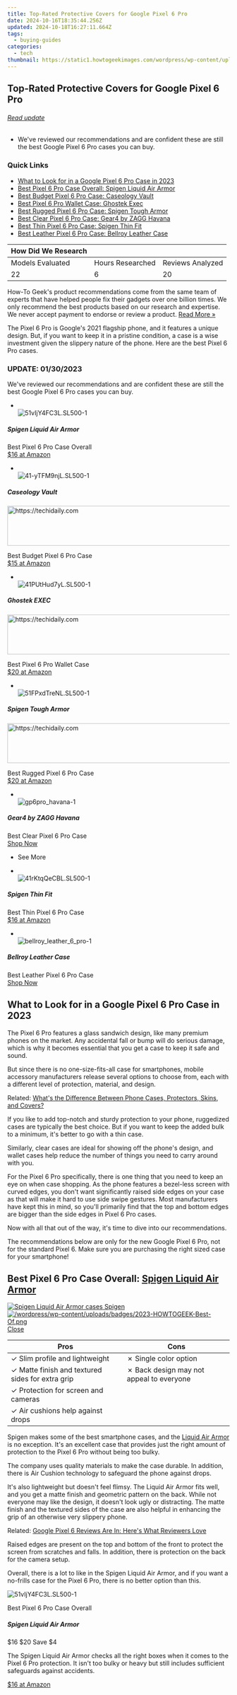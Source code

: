 ```yaml
---
title: Top-Rated Protective Covers for Google Pixel 6 Pro
date: 2024-10-16T18:35:44.256Z
updated: 2024-10-18T16:27:11.664Z
tags:
  - buying-guides
categories:
  - tech
thumbnail: https://static1.howtogeekimages.com/wordpress/wp-content/uploads/2021/11/google-pixel-6-pro-black.jpg
---
```


## Top-Rated Protective Covers for Google Pixel 6 Pro

###### [Read update](https://extra-lessons.techidaily.com/concealed-identities-quick-tips-for-face-obscuration-in-images-for-2024/) 

* We've reviewed our recommendations and are confident these are still the best Google Pixel 6 Pro cases you can buy.

### Quick Links

* [What to Look for in a Google Pixel 6 Pro Case in 2023](https://extra-resources.techidaily.com/2024-approved-how-to-build-your-own-4k-video-editing-pc/)
* [Best Pixel 6 Pro Case Overall: Spigen Liquid Air Armor](https://unlock-android.techidaily.com/how-to-remove-forgotten-pin-of-your-infinix-smart-7-hd-by-drfone-android/)
* [Best Budget Pixel 6 Pro Case: Caseology Vault](https://android-unlock.techidaily.com/top-4-sim-location-trackers-to-easily-find-your-lost-samsung-device-by-drfone-android/)
* [Best Pixel 6 Pro Wallet Case: Ghostek Exec](https://tech-hub.techidaily.com/insightful-guide-to-understanding-hugging-faces-role-in-machine-learning/)
* [Best Rugged Pixel 6 Pro Case: Spigen Tough Armor](https://on-screen-recording.techidaily.com/new-2024-approved-dual-display-dynamics-video-recorder-rankings/)
* [Best Clear Pixel 6 Pro Case: Gear4 by ZAGG Havana](https://youtube-data.techidaily.com/ed-professional-thumbnails-from-your-phone-for-youtube-for-2024/)
* [Best Thin Pixel 6 Pro Case: Spigen Thin Fit](https://data-wizards.techidaily.com/intuitive-data-protection-stellar-updates-recovery-software/)
* [Best Leather Pixel 6 Pro Case: Bellroy Leather Case](https://extra-information.techidaily.com/step-by-step-process-for-clearing-backdrops-using-picsart/)

| **How Did We Research** |                  |                  |
| ----------------------- | ---------------- | ---------------- |
| Models Evaluated        | Hours Researched | Reviews Analyzed |
| 22                      | 6                | 20               |

 How-To Geek's product recommendations come from the same team of experts that have helped people fix their gadgets over one billion times. We only recommend the best products based on our research and expertise. We never accept payment to endorse or review a product. [Read More »](https://win-howtos.techidaily.com/resolving-unresponsive-mousepad-problems-on-windows-systems-windows-7810/) 

  
 The Pixel 6 Pro is Google's 2021 flagship phone, and it features a unique design. But, if you want to keep it in a pristine condition, a case is a wise investment given the slippery nature of the phone. Here are the best Pixel 6 Pro cases.

###  UPDATE: 01/30/2023

 We've reviewed our recommendations and are confident these are still the best Google Pixel 6 Pro cases you can buy.

* [](https://www.amazon.com/Spigen-Liquid-Armor-Designed-Google/dp/B0964H8HVY/)  
![51vIjY4FC3L._SL500_-1](https://static1.howtogeekimages.com/wordpress/wp-content/uploads/2023/07/51vijy4fc3l-_sl500_-1.jpg)  
#####  Spigen Liquid Air Armor  

Best Pixel 6 Pro Case Overall  
[$16 at Amazon](https://www.amazon.com/Spigen-Liquid-Armor-Designed-Google/dp/B0964H8HVY/)
* [](https://www.amazon.com/Caseology-Vault-Protective-Compatible-Google/dp/B096WSKCVG/?th=1%22target%3D%22%5Fblank&tag=hotoge-20&ascsubtag=UUhtgUeUpU207962&asc%5Frefurl=https%3A%2F%2Fwww.howtogeek.com%2F767752%2Fbest-google-pixel-6-pro-case%2F&asc%5Fcampaign=Short-Term)  
![41-yTFM9njL._SL500_-1](https://static1.howtogeekimages.com/wordpress/wp-content/uploads/2023/07/41-ytfm9njl-_sl500_-1.jpg)  
#####  Caseology Vault  

<!-- affiliate ads begin -->
<a href="https://appsumo.8odi.net/c/5597632/2082533/7443" target="_top" id="2082533">
  <img src="//a.impactradius-go.com/display-ad/7443-2082533" border="0" alt="https://techidaily.com" width="728" height="90"/>
</a>
<img height="0" width="0" src="https://appsumo.8odi.net/i/5597632/2082533/7443" style="position:absolute;visibility:hidden;" border="0" />
<!-- affiliate ads end -->

Best Budget Pixel 6 Pro Case  
[$15 at Amazon](https://www.amazon.com/Caseology-Vault-Protective-Compatible-Google/dp/B096WSKCVG/?th=1%22target%3D%22%5Fblank&tag=hotoge-20&ascsubtag=UUhtgUeUpU207962&asc%5Frefurl=https%3A%2F%2Fwww.howtogeek.com%2F767752%2Fbest-google-pixel-6-pro-case%2F&asc%5Fcampaign=Short-Term)
* [](https://www.amazon.com/dp/B09K73PSSY/)  
![41PUtHud7yL._SL500_-1](https://static1.howtogeekimages.com/wordpress/wp-content/uploads/2023/07/41puthud7yl-_sl500_-1.jpg)  
#####  Ghostek EXEC  

<!-- affiliate ads begin -->
<a href="https://appsumo.8odi.net/c/5597632/2075471/7443" target="_top" id="2075471">
  <img src="//a.impactradius-go.com/display-ad/7443-2075471" border="0" alt="https://techidaily.com" width="728" height="90"/>
</a>
<img height="0" width="0" src="https://appsumo.8odi.net/i/5597632/2075471/7443" style="position:absolute;visibility:hidden;" border="0" />
<!-- affiliate ads end -->

Best Pixel 6 Pro Wallet Case  
[$20 at Amazon](https://www.amazon.com/dp/B09K73PSSY/)
* [](https://www.amazon.com/Spigen-Tough-Armor-Designed-Google/dp/B0964K3MC7/)  
![51FPxdTreNL._SL500_-1](https://static1.howtogeekimages.com/wordpress/wp-content/uploads/2023/07/51fpxdtrenl-_sl500_-1.jpg)  
#####  Spigen Tough Armor  

<!-- affiliate ads begin -->
<a href="https://aligracehair.sjv.io/c/5597632/1925549/19272" target="_top" id="1925549">
  <img src="//a.impactradius-go.com/display-ad/19272-1925549" border="0" alt="https://techidaily.com" width="728" height="90"/>
</a>
<img height="0" width="0" src="https://aligracehair.sjv.io/i/5597632/1925549/19272" style="position:absolute;visibility:hidden;" border="0" />
<!-- affiliate ads end -->

Best Rugged Pixel 6 Pro Case  
[$20 at Amazon](https://www.amazon.com/Spigen-Tough-Armor-Designed-Google/dp/B0964K3MC7/)
* [](https://www.anrdoezrs.net/links/3607085/type/dlg/sid/UUhtgUeUpU207962/https://www.zagg.com/en%5Fus/havana-pixel-6-pro)  
![gp6pro_havana-1](https://static1.howtogeekimages.com/wordpress/wp-content/uploads/2023/07/gp6pro_havana-1.jpeg)  
#####  Gear4 by ZAGG Havana  
Best Clear Pixel 6 Pro Case  
[Shop Now](https://www.anrdoezrs.net/links/3607085/type/dlg/sid/UUhtgUeUpU207962/https://www.zagg.com/en%5Fus/havana-pixel-6-pro)
* See More

* [](https://www.amazon.com/Spigen-Thin-Designed-Google-Pixel/dp/B0964JYHGB/)  
![41rKtqQeCBL._SL500_-1](https://static1.howtogeekimages.com/wordpress/wp-content/uploads/2023/07/41rktqqecbl-_sl500_-1.jpg)  
#####  Spigen Thin Fit  

Best Thin Pixel 6 Pro Case  
[$16 at Amazon](https://www.amazon.com/Spigen-Thin-Designed-Google-Pixel/dp/B0964JYHGB/)
* [](https://click.linksynergy.com/deeplink?id=2QzUaswX1as&mid=43345&u1=UUhtgUeUpU207962&murl=https%3A%2F%2Fbellroy.com%2Fproducts%2Fleather-case-for-pixel-6%3Fmaterial%3Dleather%26size%3Dpixel6%26color%3Dbasalt&ourl=https%3A%2F%2Fbellroy.com%2Fproducts%2Fleather-case-for-pixel-6%2Fleather%5Fpixel6%2Fbasalt)  
![bellroy_leather_6_pro-1](https://static1.howtogeekimages.com/wordpress/wp-content/uploads/2023/07/bellroy_leather_6_pro-1.jpg)  
#####  Bellroy Leather Case  
Best Leather Pixel 6 Pro Case  
[Shop Now](https://click.linksynergy.com/deeplink?id=2QzUaswX1as&mid=43345&u1=UUhtgUeUpU207962&murl=https%3A%2F%2Fbellroy.com%2Fproducts%2Fleather-case-for-pixel-6%3Fmaterial%3Dleather%26size%3Dpixel6%26color%3Dbasalt&ourl=https%3A%2F%2Fbellroy.com%2Fproducts%2Fleather-case-for-pixel-6%2Fleather%5Fpixel6%2Fbasalt)

##  What to Look for in a Google Pixel 6 Pro Case in 2023

 The Pixel 6 Pro features a glass sandwich design, like many premium phones on the market. Any accidental fall or bump will do serious damage, which is why it becomes essential that you get a case to keep it safe and sound.

 But since there is no one-size-fits-all case for smartphones, mobile accessory manufacturers release several options to choose from, each with a different level of protection, material, and design.

Related: [What's the Difference Between Phone Cases, Protectors, Skins, and Covers?](https://instagram-clips.techidaily.com/updated-ending-your-insta-saga-a-comprehensive-guide-to-deactivation/) 

 If you like to add top-notch and sturdy protection to your phone, ruggedized cases are typically the best choice. But if you want to keep the added bulk to a minimum, it's better to go with a thin case.

 Similarly, clear cases are ideal for showing off the phone's design, and wallet cases help reduce the number of things you need to carry around with you.

 For the Pixel 6 Pro specifically, there is one thing that you need to keep an eye on when case shopping. As the phone features a bezel-less screen with curved edges, you don't want significantly raised side edges on your case as that will make it hard to use side swipe gestures. Most manufacturers have kept this in mind, so you'll primarily find that the top and bottom edges are bigger than the side edges in Pixel 6 Pro cases.

 Now with all that out of the way, it's time to dive into our recommendations.

 The recommendations below are only for the new Google Pixel 6 Pro, not for the standard Pixel 6\. Make sure you are purchasing the right sized case for your smartphone!

## Best Pixel 6 Pro Case Overall: [Spigen Liquid Air Armor](https://www.amazon.com/Spigen-Liquid-Armor-Designed-Google/dp/B0964H8HVY/?tag=hotoge-20&ascsubtag=UUhtgUeUpU207962&asc%5Frefurl=https%3A%2F%2Fwww.howtogeek.com%2F767752%2Fbest-google-pixel-6-pro-case%2F&asc%5Fcampaign=Short-Term) 

[](https://www.amazon.com/Spigen-Liquid-Armor-Designed-Google/dp/B0964H8HVY/?tag=hotoge-20&ascsubtag=UUhtgUeUpU207962&asc%5Frefurl=https%3A%2F%2Fwww.howtogeek.com%2F767752%2Fbest-google-pixel-6-pro-case%2F&asc%5Fcampaign=Short-Term)

[![Spigen Liquid Air Armor cases](https://static1.howtogeekimages.com/wordpress/wp-content/uploads/2021/11/spigen-liquid-armor-pixel-6-pro.jpg) Spigen ![/wordpress/wp-content/uploads/badges/2023-HOWTOGEEK-Best-Of.png](https://static1.howtogeekimages.com/wordpress/wp-content/uploads/badges/2023-HOWTOGEEK-Best-Of.png) Close](https://www.amazon.com/Spigen-Liquid-Armor-Designed-Google/dp/B0964H8HVY/?tag=hotoge-20&ascsubtag=UUhtgUeUpU207962&asc%5Frefurl=https%3A%2F%2Fwww.howtogeek.com%2F767752%2Fbest-google-pixel-6-pro-case%2F&asc%5Fcampaign=Short-Term)

[](https://www.amazon.com/Spigen-Liquid-Armor-Designed-Google/dp/B0964H8HVY/?tag=hotoge-20&ascsubtag=UUhtgUeUpU207962&asc%5Frefurl=https%3A%2F%2Fwww.howtogeek.com%2F767752%2Fbest-google-pixel-6-pro-case%2F&asc%5Fcampaign=Short-Term) 

| Pros                                             | Cons                                     |
| ------------------------------------------------ | ---------------------------------------- |
| ✓ Slim profile and lightweight                   | ✗ Single color option                    |
| ✓ Matte finish and textured sides for extra grip | ✗ Back design may not appeal to everyone |
| ✓ Protection for screen and cameras              |                                          |
| ✓ Air cushions help against drops                |                                          |

 Spigen makes some of the best smartphone cases, and the [Liquid Air Armor](https://www.amazon.com/Spigen-Liquid-Armor-Designed-Google/dp/B0964H8HVY/?tag=hotoge-20&ascsubtag=UUhtgUeUpU207962&asc%5Frefurl=https%3A%2F%2Fwww.howtogeek.com%2F767752%2Fbest-google-pixel-6-pro-case%2F&asc%5Fcampaign=Short-Term) is no exception. It's an excellent case that provides just the right amount of protection to the Pixel 6 Pro without being too bulky.

 The company uses quality materials to make the case durable. In addition, there is Air Cushion technology to safeguard the phone against drops.

 It's also lightweight but doesn't feel flimsy. The Liquid Air Armor fits well, and you get a matte finish and geometric pattern on the back. While not everyone may like the design, it doesn't look ugly or distracting. The matte finish and the textured sides of the case are also helpful in enhancing the grip of an otherwise very slippery phone.

Related: [Google Pixel 6 Reviews Are In: Here's What Reviewers Love](https://unlock-android.techidaily.com/top-apps-and-online-tools-to-track-itel-p55t-phone-withwithout-imei-number-by-drfone-android/) 

 Raised edges are present on the top and bottom of the front to protect the screen from scratches and falls. In addition, there is protection on the back for the camera setup.

 Overall, there is a lot to like in the Spigen Liquid Air Armor, and if you want a no-frills case for the Pixel 6 Pro, there is no better option than this.

![51vIjY4FC3L._SL500_-1](https://static1.howtogeekimages.com/wordpress/wp-content/uploads/2023/07/51vijy4fc3l-_sl500_-1.jpg) 

Best Pixel 6 Pro Case Overall

#####  Spigen Liquid Air Armor

$16 $20 Save $4 

The Spigen Liquid Air Armor checks all the right boxes when it comes to the Pixel 6 Pro protection. It isn't too bulky or heavy but still includes sufficient safeguards against accidents.

[$16 at Amazon](https://www.amazon.com/Spigen-Liquid-Armor-Designed-Google/dp/B0964H8HVY/) 

<!-- affiliate ads begin -->
<span id="1495277">
					<video width="1536" height="864" style="cursor:pointer"
           poster="//a.impactradius-go.com/display-clicktoplayimage/1495277.png"
           onclick="if(!this.playClicked){this.play();this.setAttribute('controls',true);this.playClicked=true;}">
	   <source src="//a.impactradius-go.com/display-ad/17189-1495277">
	   <img src="//a.impactradius-go.com/display-clicktoplayimage/1495277.png" style="border: none; height: 100%; width: 100%; object-fit: contain">
	</video>
	<div style="width:960px;text-align:center"><a href="javascript:window.open(decodeURIComponent('https%3A%2F%2Ffunwhole.sjv.io%2Fc%2F5597632%2F1495277%2F17189'), '_blank');void(0);">Click here</a></div>
</span>
<img height="0" width="0" src="https://imp.pxf.io/i/5597632/1495277/17189" style="position:absolute;visibility:hidden;" border="0" />
<!-- affiliate ads end -->

##  Best Budget Pixel 6 Pro Case: [Caseology Vault](https://www.amazon.com/Caseology-Vault-Protective-Compatible-Google/dp/B096WSKCVG/?th=1&tag=hotoge-20&ascsubtag=UUhtgUeUpU207962&asc%5Frefurl=https%3A%2F%2Fwww.howtogeek.com%2F767752%2Fbest-google-pixel-6-pro-case%2F&asc%5Fcampaign=Short-Term) 

[](https://www.amazon.com/Caseology-Vault-Protective-Compatible-Google/dp/B096WSKCVG/?th=1&tag=hotoge-20&ascsubtag=UUhtgUeUpU207962&asc%5Frefurl=https%3A%2F%2Fwww.howtogeek.com%2F767752%2Fbest-google-pixel-6-pro-case%2F&asc%5Fcampaign=Short-Term)

[![Caseology Vault held by hand](https://static1.howtogeekimages.com/wordpress/wp-content/uploads/2021/11/caseology-vault-pixel-6-pro.jpg) Caseology ![/wordpress/wp-content/uploads/badges/2023-HOWTOGEEK-Best-Of.png](https://static1.howtogeekimages.com/wordpress/wp-content/uploads/badges/2023-HOWTOGEEK-Best-Of.png) Close](https://www.amazon.com/Caseology-Vault-Protective-Compatible-Google/dp/B096WSKCVG/?th=1&tag=hotoge-20&ascsubtag=UUhtgUeUpU207962&asc%5Frefurl=https%3A%2F%2Fwww.howtogeek.com%2F767752%2Fbest-google-pixel-6-pro-case%2F&asc%5Fcampaign=Short-Term)

[](https://www.amazon.com/Caseology-Vault-Protective-Compatible-Google/dp/B096WSKCVG/?th=1&tag=hotoge-20&ascsubtag=UUhtgUeUpU207962&asc%5Frefurl=https%3A%2F%2Fwww.howtogeek.com%2F767752%2Fbest-google-pixel-6-pro-case%2F&asc%5Fcampaign=Short-Term) 

| Pros                                             | Cons                                               |
| ------------------------------------------------ | -------------------------------------------------- |
| ✓ Decent protection at an affordable price       | ✗ No textured material on the sides for extra grip |
| ✓ Slim design and military-grade drop protection |                                                    |
| ✓ Three color options                            |                                                    |

 If you don't want to spend a lot of a case but need a decent level of protection, the [Caseology Vault](https://www.amazon.com/Caseology-Vault-Protective-Compatible-Google/dp/B096WSKCVG/?th=1&tag=hotoge-20&ascsubtag=UUhtgUeUpU207962&asc%5Frefurl=https%3A%2F%2Fwww.howtogeek.com%2F767752%2Fbest-google-pixel-6-pro-case%2F&asc%5Fcampaign=Short-Term) can help. It's an affordable case that comes from a popular brand and will keep your Pixel 6 Pro in good condition.

 This case is made with TPU material and includes sandstone texture on the back for an enhanced grip. Unfortunately, there is no textured material on the sides, so you have to be careful while holding it.

 The Caseology Vault has also been drop-tested to military-grade standards and comes with raised edges to keep the screen and the rear cameras safe. Even with all of these safeguards, the case isn't very bulky and carries a slim form factor, which is great.

Related: [The Best Android Phones of 2023](https://twitter-videos.techidaily.com/hot-takes-highlight-twitters-trending-topics-for-2024/) 

 In addition, you get three color options---Matte Black, Sage Green, and Urban Gray---so you don't have to settle for a plain black case.

 If you are willing to spend a couple more dollars, Ghostek also offers an excellent affordable case for the Pixel 6 Pro. The [Ghostek Covert](https://www.amazon.com/Ghostek-Non-Slip-Supports-Wireless-Protective/dp/B095XHTBXV/?tag=hotoge-20&ascsubtag=UUhtgUeUpU207962&asc%5Frefurl=https%3A%2F%2Fwww.howtogeek.com%2F767752%2Fbest-google-pixel-6-pro-case%2F&asc%5Fcampaign=Short-Term) is a translucent case that offers enhanced drop protection and has textured sides for a better grip.

![41-yTFM9njL._SL500_-1](https://static1.howtogeekimages.com/wordpress/wp-content/uploads/2023/07/41-ytfm9njl-_sl500_-1.jpg) 

<!-- affiliate ads begin -->
<a href="https://aligracehair.sjv.io/c/5597632/2135371/19272" target="_top" id="2135371">
  <img src="//a.impactradius-go.com/display-ad/19272-2135371" border="0" alt="https://techidaily.com" width="320" height="90"/>
</a>
<img height="0" width="0" src="https://aligracehair.sjv.io/i/5597632/2135371/19272" style="position:absolute;visibility:hidden;" border="0" />
<!-- affiliate ads end -->

Best Budget Pixel 6 Pro Case

#####  Caseology Vault

$15 $20 Save $5 

The Caseology Vault provides military-grade fall protection in a slim package. The case also features sandstone texture on the back, which aids in gripping.

[$15 at Amazon](https://www.amazon.com/Caseology-Vault-Protective-Compatible-Google/dp/B096WSKCVG/?th=1%22target%3D%22%5Fblank&tag=hotoge-20&ascsubtag=UUhtgUeUpU207962&asc%5Frefurl=https%3A%2F%2Fwww.howtogeek.com%2F767752%2Fbest-google-pixel-6-pro-case%2F&asc%5Fcampaign=Short-Term) 

<!-- affiliate ads begin -->
<a href="https://aligracehair.sjv.io/c/5597632/2016143/19272" target="_top" id="2016143">
  <img src="//a.impactradius-go.com/display-ad/19272-2016143" border="0" alt="https://techidaily.com" width="300" height="90"/>
</a>
<img height="0" width="0" src="https://aligracehair.sjv.io/i/5597632/2016143/19272" style="position:absolute;visibility:hidden;" border="0" />
<!-- affiliate ads end -->

##  Best Pixel 6 Pro Wallet Case: [Ghostek Exec](https://www.amazon.com/dp/B09K73PSSY/?tag=hotoge-20&ascsubtag=UUhtgUeUpU207962&asc%5Frefurl=https%3A%2F%2Fwww.howtogeek.com%2F767752%2Fbest-google-pixel-6-pro-case%2F&asc%5Fcampaign=Short-Term) 

[](https://www.amazon.com/dp/B09K73PSSY/?tag=hotoge-20&ascsubtag=UUhtgUeUpU207962&asc%5Frefurl=https%3A%2F%2Fwww.howtogeek.com%2F767752%2Fbest-google-pixel-6-pro-case%2F&asc%5Fcampaign=Short-Term)

[![Ghostek Exec on yellow background](https://static1.howtogeekimages.com/wordpress/wp-content/uploads/2021/11/ghostek-google-pixel-6-pro-case.jpg) Ghostek ![/wordpress/wp-content/uploads/badges/2023-HOWTOGEEK-Best-Of.png](https://static1.howtogeekimages.com/wordpress/wp-content/uploads/badges/2023-HOWTOGEEK-Best-Of.png) Close](https://www.amazon.com/dp/B09K73PSSY/?tag=hotoge-20&ascsubtag=UUhtgUeUpU207962&asc%5Frefurl=https%3A%2F%2Fwww.howtogeek.com%2F767752%2Fbest-google-pixel-6-pro-case%2F&asc%5Fcampaign=Short-Term)

[](https://www.amazon.com/dp/B09K73PSSY/?tag=hotoge-20&ascsubtag=UUhtgUeUpU207962&asc%5Frefurl=https%3A%2F%2Fwww.howtogeek.com%2F767752%2Fbest-google-pixel-6-pro-case%2F&asc%5Fcampaign=Short-Term) 

| Pros                                                    | Cons                         |
| ------------------------------------------------------- | ---------------------------- |
| ✓ Wallet compartment is detachable                      | ✗ Bulkier than regular cases |
| ✓ Supports wireless charging once the wallet is removed |                              |
| ✓ Top-notch protection with shock-absorbing bumpers     |                              |

 It's not too much to ask that your phone case also store a few credit cards or bills, which is why there are wallet cases on the market. And for the best Pixel 6 Pro wallet case, we are recommending the [Ghostek Exec](https://www.amazon.com/dp/B09K73PSSY/?tag=hotoge-20&ascsubtag=UUhtgUeUpU207962&asc%5Frefurl=https%3A%2F%2Fwww.howtogeek.com%2F767752%2Fbest-google-pixel-6-pro-case%2F&asc%5Fcampaign=Short-Term).

 This is a great case that not only offers top-notch protection to the Pixel 6 Pro but also doubles as your wallet. The leather wallet compartment can store up to four cards or bills and is detachable. Basically, you can attach the wallet part when needed and ditch it when you don't.

Related: [kingdomrush08.jpg](https://www.reviewgeek.com/102381/5-cool-things-you-can-do-with-the-pixel-6/) 

 And once the wallet compartment is removed, the case is fully compatible with wireless chargers, solving one of the big problems with wallet cases. The wallet can also be swapped with Ghostek's [belt clip](https://www.amazon.com/dp/B088C3S4XW/?tag=hotoge-20&ascsubtag=UUhtgUeUpU207962&asc%5Frefurl=https%3A%2F%2Fwww.howtogeek.com%2F767752%2Fbest-google-pixel-6-pro-case%2F&asc%5Fcampaign=Short-Term), [bike mount](https://www.amazon.com/dp/B08CZ18KW1/?tag=hotoge-20&ascsubtag=UUhtgUeUpU207962&asc%5Frefurl=https%3A%2F%2Fwww.howtogeek.com%2F767752%2Fbest-google-pixel-6-pro-case%2F&asc%5Fcampaign=Short-Term), and [Armband accessories](https://www.amazon.com/dp/B08CZN2XKX/?tag=hotoge-20&ascsubtag=UUhtgUeUpU207962&asc%5Frefurl=https%3A%2F%2Fwww.howtogeek.com%2F767752%2Fbest-google-pixel-6-pro-case%2F&asc%5Fcampaign=Short-Term), making this case extremely versatile.

 The Ghostek case has shock-absorbing bumpers and can withstand drops from up to eight feet in terms of protection. It also comes with raised edges and textured sides for extra grip.

 All in all, the Ghostek Exec is a versatile case that looks great, and you can buy it in three neat colorways to boot.

![41PUtHud7yL._SL500_-1](https://static1.howtogeekimages.com/wordpress/wp-content/uploads/2023/07/41puthud7yl-_sl500_-1.jpg) 

Best Pixel 6 Pro Wallet Case

#####  Ghostek EXEC

The Ghostek Exec features a detachable leather wallet compartment that can store up to four cards. It's also very sturdy and supports a bunch of add-on accessories.

[$20 at Amazon](https://www.amazon.com/dp/B09K73PSSY/) 

##  Best Rugged Pixel 6 Pro Case: [Spigen Tough Armor](https://www.amazon.com/Spigen-Tough-Armor-Designed-Google/dp/B0964K3MC7/?tag=hotoge-20&ascsubtag=UUhtgUeUpU207962&asc%5Frefurl=https%3A%2F%2Fwww.howtogeek.com%2F767752%2Fbest-google-pixel-6-pro-case%2F&asc%5Fcampaign=Short-Term) 

[](https://www.amazon.com/Spigen-Tough-Armor-Designed-Google/dp/B0964K3MC7/?tag=hotoge-20&ascsubtag=UUhtgUeUpU207962&asc%5Frefurl=https%3A%2F%2Fwww.howtogeek.com%2F767752%2Fbest-google-pixel-6-pro-case%2F&asc%5Fcampaign=Short-Term)

[![Spigen Tough Armor on grey background](https://static1.howtogeekimages.com/wordpress/wp-content/uploads/2021/11/spigen-tough-armor-pixel-6-pro.jpg) Spigen ![/wordpress/wp-content/uploads/badges/2023-HOWTOGEEK-Best-Of.png](https://static1.howtogeekimages.com/wordpress/wp-content/uploads/badges/2023-HOWTOGEEK-Best-Of.png) Close](https://www.amazon.com/Spigen-Tough-Armor-Designed-Google/dp/B0964K3MC7/?tag=hotoge-20&ascsubtag=UUhtgUeUpU207962&asc%5Frefurl=https%3A%2F%2Fwww.howtogeek.com%2F767752%2Fbest-google-pixel-6-pro-case%2F&asc%5Fcampaign=Short-Term)

[](https://www.amazon.com/Spigen-Tough-Armor-Designed-Google/dp/B0964K3MC7/?tag=hotoge-20&ascsubtag=UUhtgUeUpU207962&asc%5Frefurl=https%3A%2F%2Fwww.howtogeek.com%2F767752%2Fbest-google-pixel-6-pro-case%2F&asc%5Fcampaign=Short-Term) 

| Pros                                        | Cons                   |
| ------------------------------------------- | ---------------------- |
| ✓ Dual-layer design for enhanced protection | ✗ Boring, plain design |
| ✓ Supports wireless charging                |                        |
| ✓ Includes a kickstand                      |                        |

 The Google Pixel 6 Pro is a large and slippery phone. Moreover, it costs $899, so it's no surprise that you want the best protection for the phone. The [Spigen Tough Armor](https://www.amazon.com/Spigen-Tough-Armor-Designed-Google/dp/B0964K3MC7/?tag=hotoge-20&ascsubtag=UUhtgUeUpU207962&asc%5Frefurl=https%3A%2F%2Fwww.howtogeek.com%2F767752%2Fbest-google-pixel-6-pro-case%2F&asc%5Fcampaign=Short-Term) can get you just that. It's the toughest case in the company portfolio and an overall excellent case to keep the Pixel 6 Pro looking like new.

 The Spigen Tough Armor features a dual-layer design---a flexible TPU inner layer to absorb the shock and a hard polycarbonate layer to withstand impact and scratches. You also get foam on the inside of the case for some added protection.

Related: [How to Charge Your Android Phone as Fast as Possible](https://phone-solutions.techidaily.com/in-2024-will-the-ipogo-get-you-banned-and-how-to-solve-it-on-xiaomi-redmi-note-12-pro-5g-drfone-by-drfone-virtual-android/) 

 Other highlights of the case include Air Cushion technology to safeguard the phone's corners in case of a fall, raised edges to protect the screen and the camera bump, and a kickstand for hands-free viewing.

 All of this comes in a relatively slim package. Of course, it isn't as thin as some of our [other recommendations](https://techidaily.com/how-to-upgrade-apple-iphone-6-plus-without-losing-any-data-drfone-by-drfone-ios-system-repair-ios-system-repair/), but it isn't bulky as other rugged cases on the market either.

 If money is no bar and you aren't worried about the bulk, [Otterbox's Defender Series Pro](https://www.anrdoezrs.net/links/3607085/type/dlg/sid/UUhtgUeUpU207962/https://www.otterbox.com/en-us/protective-pixel-6-pro-defender-case-black/77-84068.html) case is another great option. The case will efficiently protect the phone from everyday mishaps and comes with port covers to stop any dirt, dust, or lint from getting in.

![51FPxdTreNL._SL500_-1](https://static1.howtogeekimages.com/wordpress/wp-content/uploads/2023/07/51fpxdtrenl-_sl500_-1.jpg) 

Best Rugged Pixel 6 Pro Case

#####  Spigen Tough Armor

$20 $30 Save $10 

The Spigen Tough Armor case gives you complete peace of mind by offering top-notch protection. In addition, it has a dual-layer design for added durability, and you also get a built-in kickstand.

[$20 at Amazon](https://www.amazon.com/Spigen-Tough-Armor-Designed-Google/dp/B0964K3MC7/) 

<!-- affiliate ads begin -->
<a href="https://appsumo.8odi.net/c/5597632/2130870/7443" target="_top" id="2130870">
  <img src="//a.impactradius-go.com/display-ad/7443-2130870" border="0" alt="https://techidaily.com" width="728" height="90"/>
</a>
<img height="0" width="0" src="https://appsumo.8odi.net/i/5597632/2130870/7443" style="position:absolute;visibility:hidden;" border="0" />
<!-- affiliate ads end -->

##  Best Clear Pixel 6 Pro Case: [Gear4 by ZAGG Havana](https://www.anrdoezrs.net/links/3607085/type/dlg/sid/UUhtgUeUpU207962/https://www.zagg.com/en%5Fus/havana-pixel-6-pro) 

[](https://www.anrdoezrs.net/links/3607085/type/dlg/sid/UUhtgUeUpU207962/https://www.zagg.com/en%5Fus/havana-pixel-6-pro)

[![Person using Pixel 6 Pro with Gear4 case](https://static1.howtogeekimages.com/wordpress/wp-content/uploads/2021/11/gear4-havana.jpg) ZAGG ![/wordpress/wp-content/uploads/badges/2023-HOWTOGEEK-Best-Of.png](https://static1.howtogeekimages.com/wordpress/wp-content/uploads/badges/2023-HOWTOGEEK-Best-Of.png) Close](https://www.anrdoezrs.net/links/3607085/type/dlg/sid/UUhtgUeUpU207962/https://www.zagg.com/en%5Fus/havana-pixel-6-pro)

[](https://www.anrdoezrs.net/links/3607085/type/dlg/sid/UUhtgUeUpU207962/https://www.zagg.com/en%5Fus/havana-pixel-6-pro) 

| Pros                                                       | Cons                               |
| ---------------------------------------------------------- | ---------------------------------- |
| ✓ Up to 10 feet drop protection                            | ✗ Expensive than other clear cases |
| ✓ Reinforced corners, top, and bottom for added protection |                                    |
| ✓ Textured back and sides for extra grip                   |                                    |

 It almost seems a shame to cover the nice-looking Pixel 6 Pro in a case, but it's hard to avoid one when your phone is a glass sandwich. So the clear cases offer a nice compromise by showing off the design and color of the phone while protecting it. And for the Pixel 6 Pro, we suggest going for the [Gear4 Havana](https://www.anrdoezrs.net/links/3607085/type/dlg/sid/UUhtgUeUpU207962/https://www.zagg.com/en%5Fus/havana-pixel-6-pro) case.

 From the house of ZAGG, the Gear4 Havana has a lot going for it. The case uses material from D3O, a brand known for making impact-resistant ingredients for use in sports equipment, military protection products, and more.

 The company has used this material to reinforce the case's corners, top, and bottom to enhance protection. As a result, the case has a slim profile but can still withstand drops from up to 10 feet.

 Another highlight of the ZAGG case is its anti-microbial treatment that ensures that your case doesn't develop odor-causing bacteria. Additionally, a textured design on the back and sides of the case helps with the grip and provides an interesting design element to an otherwise clear case.

 Unfortunately, the Havana case is slightly more expensive than clear cases from brands like Spigen. So if you are looking for something cheaper, [Spigen's Ultra Hybrid](https://www.amazon.com/Spigen-Hybrid-Anti-Yellowing-Technology-Designed/dp/B0964GCFRY/?tag=hotoge-20&ascsubtag=UUhtgUeUpU207962&asc%5Frefurl=https%3A%2F%2Fwww.howtogeek.com%2F767752%2Fbest-google-pixel-6-pro-case%2F&asc%5Fcampaign=Short-Term) is also a good option. It costs almost half of the Havana case but still provides a decent level of protection while highlighting the design of the Pixel 6 Pro.

![gp6pro_havana-1](https://static1.howtogeekimages.com/wordpress/wp-content/uploads/2023/07/gp6pro_havana-1.jpeg) 

Best Clear Pixel 6 Pro Case

#####  Gear4 by ZAGG Havana

The Gear4 Havana case can both keep your Pixel 6 Pro safe and help you show off the phone's unique design. It also comes with a slim profile and anti-microbial treatment.

[Shop Now](https://www.anrdoezrs.net/links/3607085/type/dlg/sid/UUhtgUeUpU207962/https://www.zagg.com/en%5Fus/havana-pixel-6-pro) 

## Best Thin Pixel 6 Pro Case: [Spigen Thin Fit](https://www.amazon.com/Spigen-Thin-Designed-Google-Pixel/dp/B0964JYHGB/?tag=hotoge-20&ascsubtag=UUhtgUeUpU207962&asc%5Frefurl=https%3A%2F%2Fwww.howtogeek.com%2F767752%2Fbest-google-pixel-6-pro-case%2F&asc%5Fcampaign=Short-Term) 

[](https://www.amazon.com/Spigen-Thin-Designed-Google-Pixel/dp/B0964JYHGB/?tag=hotoge-20&ascsubtag=UUhtgUeUpU207962&asc%5Frefurl=https%3A%2F%2Fwww.howtogeek.com%2F767752%2Fbest-google-pixel-6-pro-case%2F&asc%5Fcampaign=Short-Term)

[![Family using Pixel 6 Pro with Spigen case](https://static1.howtogeekimages.com/wordpress/wp-content/uploads/2021/11/spigen-thin-fit-pixel-6-pro.jpg) Spigen ![/wordpress/wp-content/uploads/badges/2023-HOWTOGEEK-Best-Of.png](https://static1.howtogeekimages.com/wordpress/wp-content/uploads/badges/2023-HOWTOGEEK-Best-Of.png) Close](https://www.amazon.com/Spigen-Thin-Designed-Google-Pixel/dp/B0964JYHGB/?tag=hotoge-20&ascsubtag=UUhtgUeUpU207962&asc%5Frefurl=https%3A%2F%2Fwww.howtogeek.com%2F767752%2Fbest-google-pixel-6-pro-case%2F&asc%5Fcampaign=Short-Term)

[](https://www.amazon.com/Spigen-Thin-Designed-Google-Pixel/dp/B0964JYHGB/?tag=hotoge-20&ascsubtag=UUhtgUeUpU207962&asc%5Frefurl=https%3A%2F%2Fwww.howtogeek.com%2F767752%2Fbest-google-pixel-6-pro-case%2F&asc%5Fcampaign=Short-Term) 

| Pros                                         | Cons                    |
| -------------------------------------------- | ----------------------- |
| ✓ Matte finish to resist fingerprint smudges | ✗ Minimal protection    |
| ✓ Air cushions for drop protection           | ✗ Only one color option |

 Bulky cases can make larger phones unwieldy, which is why some people prefer thin cases. If you are one of those people, we recommend going for the [Spigen Thin Fit](https://www.amazon.com/Spigen-Thin-Designed-Google-Pixel/dp/B0964JYHGB/?tag=hotoge-20&ascsubtag=UUhtgUeUpU207962&asc%5Frefurl=https%3A%2F%2Fwww.howtogeek.com%2F767752%2Fbest-google-pixel-6-pro-case%2F&asc%5Fcampaign=Short-Term). It's a slim and lightweight case that will provide just enough protection to keep your Google Pixel 6 Pro safe.

 Spigen has gone super minimal in both construction and design of the Thin Fit. It's a simple black case that comes with raised edges to protect the screen and the camera module.

 The Spigen Thin Fit is also easier to put on or remove and provides a good fit. And, like all other cases in our recommendations, you can keep it on while charging the Google phone wirelessly.

Related: [How To Not Drop Your Phone](https://instagram-video-recordings.techidaily.com/new-2024-approved-immediate-insta-photo-series-viewing/) 

 Unfortunately, the case lacks any kind of textured surface, but its matte finish provides a reasonable grip. You also get air cushions to safeguard the phone's corners in the case of a drop.

 If you prefer a case with a better grip and thin profile, our [best overall case pick](https://extra-hints.techidaily.com/in-2024-a-step-by-step-guide-to-perfecting-the-art-of-podcast-naming/) is also a good alternative. It isn't bulky and will provide better protection and grip than the Thin Fit.

![41rKtqQeCBL._SL500_-1](https://static1.howtogeekimages.com/wordpress/wp-content/uploads/2023/07/41rktqqecbl-_sl500_-1.jpg) 

Best Thin Pixel 6 Pro Case

#####  Spigen Thin Fit

$16 $24 Save $8 

If you don't enjoy bulky cases, the Spigen Thin Fit is the right choice for you. It's a slim and lightweight case that can provide decent level protection to your Pixel 6 Pro.

[$16 at Amazon](https://www.amazon.com/Spigen-Thin-Designed-Google-Pixel/dp/B0964JYHGB/) 

##  Best Leather Pixel 6 Pro Case: [Bellroy Leather Case](https://click.linksynergy.com/deeplink?id=2QzUaswX1as&mid=43345&u1=UUhtgUeUpU207962&murl=https%3A%2F%2Fbellroy.com%2Fproducts%2Fleather-case-for-pixel-6%3Fmaterial%3Dleather%26size%3Dpixel6%26color%3Dbasalt&ourl=https%3A%2F%2Fbellroy.com%2Fproducts%2Fleather-case-for-pixel-6%2Fleather%5Fpixel6%2Fbasalt) 

[](https://click.linksynergy.com/deeplink?id=2QzUaswX1as&mid=43345&u1=UUhtgUeUpU207962&murl=https%3A%2F%2Fbellroy.com%2Fproducts%2Fleather-case-for-pixel-6%3Fmaterial%3Dleather%26size%3Dpixel6%26color%3Dbasalt&ourl=https%3A%2F%2Fbellroy.com%2Fproducts%2Fleather-case-for-pixel-6%2Fleather%5Fpixel6%2Fbasalt%23slide-0)

[![Bellroy case on blue and purple background](https://static1.howtogeekimages.com/wordpress/wp-content/uploads/2021/11/bellroy-google-pixel-6-pro-case.jpg) Bellroy ![/wordpress/wp-content/uploads/badges/2023-HOWTOGEEK-Best-Of.png](https://static1.howtogeekimages.com/wordpress/wp-content/uploads/badges/2023-HOWTOGEEK-Best-Of.png) Close](https://click.linksynergy.com/deeplink?id=2QzUaswX1as&mid=43345&u1=UUhtgUeUpU207962&murl=https%3A%2F%2Fbellroy.com%2Fproducts%2Fleather-case-for-pixel-6%3Fmaterial%3Dleather%26size%3Dpixel6%26color%3Dbasalt&ourl=https%3A%2F%2Fbellroy.com%2Fproducts%2Fleather-case-for-pixel-6%2Fleather%5Fpixel6%2Fbasalt%23slide-0)

[](https://click.linksynergy.com/deeplink?id=2QzUaswX1as&mid=43345&u1=UUhtgUeUpU207962&murl=https%3A%2F%2Fbellroy.com%2Fproducts%2Fleather-case-for-pixel-6%3Fmaterial%3Dleather%26size%3Dpixel6%26color%3Dbasalt&ourl=https%3A%2F%2Fbellroy.com%2Fproducts%2Fleather-case-for-pixel-6%2Fleather%5Fpixel6%2Fbasalt%23slide-0) 

| Pros                                          | Cons                                        |
| --------------------------------------------- | ------------------------------------------- |
| ✓ High-quality leather looks premium          | ✗ Expensive than TPU or polycarbonate cases |
| ✓ Slim profile and lightweight                |                                             |
| ✓ Raised edges to protect cameras and display |                                             |
| ✓ Five color options                          |                                             |

 If you are looking for a premium Pixel 6 Pro case, you can't go wrong with the [Bellroy Leather Case](https://click.linksynergy.com/deeplink?id=2QzUaswX1as&mid=43345&u1=UUhtgUeUpU207962&murl=https%3A%2F%2Fbellroy.com%2Fproducts%2Fleather-case-for-pixel-6%3Fmaterial%3Dleather%26size%3Dpixel6%26color%3Dbasalt&ourl=https%3A%2F%2Fbellroy.com%2Fproducts%2Fleather-case-for-pixel-6%2Fleather%5Fpixel6%2Fbasalt). Designed in partnership with Google, the case provides a precise fit. It uses eco-tanned leather that wraps from edge to edge and is amazing to hold. There is also a soft microfiber lining on the inside to avoid any scratches on the glass body of the Pixel 6 Pro.

 The case is slim, and you can buy it in five color options. That said, at least until the end of 2021, most colors are likely to remain out of stock because of the initial rush.

 It also has lovely metal buttons that are clicky and stiff so that you don't see any accidental presses. In addition, Bellroy has included raised edges on both the front and back of the case to safeguard the screen and the camera module.

 Like most premium leather cases, it costs significantly more than the regular TPU and polycarbonate cases. Bellroy's case will probably last you the entire lifetime of the phone, and any wear will just add to its charm.

 Overall, the Bellroy leather case is a great premium Pixel 6 Pro case if you prioritize look and feel over drop protection.

![bellroy_leather_6_pro-1](https://static1.howtogeekimages.com/wordpress/wp-content/uploads/2023/07/bellroy_leather_6_pro-1.jpg) 

<!-- affiliate ads begin -->
<a href="https://aligracehair.sjv.io/c/5597632/1880960/19272" target="_top" id="1880960">
  <img src="//a.impactradius-go.com/display-ad/19272-1880960" border="0" alt="https://techidaily.com" width="728" height="90"/>
</a>
<img height="0" width="0" src="https://aligracehair.sjv.io/i/5597632/1880960/19272" style="position:absolute;visibility:hidden;" border="0" />
<!-- affiliate ads end -->

Best Leather Pixel 6 Pro Case

#####  Bellroy Leather Case

Premium leather, clicky metal buttons, and five exciting color options make the Bellroy leather case an easy pick for the best Pixel 6 Pro leather case.

[Shop Now](https://click.linksynergy.com/deeplink?id=2QzUaswX1as&mid=43345&u1=UUhtgUeUpU207962&murl=https%3A%2F%2Fbellroy.com%2Fproducts%2Fleather-case-for-pixel-6%3Fmaterial%3Dleather%26size%3Dpixel6%26color%3Dbasalt&ourl=https%3A%2F%2Fbellroy.com%2Fproducts%2Fleather-case-for-pixel-6%2Fleather%5Fpixel6%2Fbasalt)

<ins class="adsbygoogle"
     style="display:block"
     data-ad-format="autorelaxed"
     data-ad-client="ca-pub-7571918770474297"
     data-ad-slot="1223367746"></ins>

<ins class="adsbygoogle"
     style="display:block"
     data-ad-client="ca-pub-7571918770474297"
     data-ad-slot="8358498916"
     data-ad-format="auto"
     data-full-width-responsive="true"></ins>

<span class="atpl-alsoreadstyle">Also read:</span>
<div><ul>
<li><a href="https://extra-lessons.techidaily.com/updated-10-best-lightroom-alternatives-free-and-paid/"><u>[Updated] 10 Best Lightroom Alternatives [Free & Paid]</u></a></li>
<li><a href="https://eaxpv-info.techidaily.com/updated-2024-approved-from-raw-footage-to-cinematic-success-in-your-youtube-channel/"><u>[Updated] 2024 Approved From Raw Footage to Cinematic Success in Your YouTube Channel</u></a></li>
<li><a href="https://buynow-help.techidaily.com/2024s-most-outstanding-television-models-reviewed-find-the-perfect-set-for-you/"><u>2024'S Most Outstanding Television Models Reviewed: Find the Perfect Set for You</u></a></li>
<li><a href="https://instagram-videos.techidaily.com/drive-engagement-with-instagram-top-10-video-marketing-ideas-unveiled-for-2024/"><u>Drive Engagement with Instagram Top 10 Video Marketing Ideas Unveiled for 2024</u></a></li>
<li><a href="https://digital-screen-recording.techidaily.com/elite-environmentally-friendly-cinematography-tech-for-2024/"><u>Elite Environmentally Friendly Cinematography Tech for 2024</u></a></li>
<li><a href="https://driver-download.techidaily.com/how-to-perform-amd-graphics-drivers-upgrade-on-windows-11/"><u>How to Perform AMD Graphics Drivers Upgrade on Windows 11</u></a></li>
<li><a href="https://vp-tips.techidaily.com/master-the-art-of-disc-creation-how-to-transfer-and-write-iso-data-onto-dvd-using-windows-operating-systems-windows-1187/"><u>Master the Art of Disc Creation: How to Transfer and Write ISO Data Onto DVD Using Windows Operating Systems (Windows 11/8/7)</u></a></li>
<li><a href="https://win-solutions.techidaily.com/solving-common-problems-with-the-battlenet-app-for-windows-users/"><u>Solving Common Problems with the Battle.net App for Windows Users</u></a></li>
<li><a href="https://buynow-help.techidaily.com/top-recommended-keyboards-your-ultimate-guide/"><u>Top Recommended Keyboards : Your Ultimate Guide</u></a></li>
<li><a href="https://buynow-help.techidaily.com/top-rated-smart-lock-innovations-the-ultimate-picks/"><u>Top-Rated Smart Lock Innovations: The Ultimate Picks</u></a></li>
<li><a href="https://buynow-help.techidaily.com/top-rated-smart-window-shades-a-comprehensive-guide/"><u>Top-Rated Smart Window Shades : A Comprehensive Guide</u></a></li>
<li><a href="https://buynow-help.techidaily.com/top-rated-wireless-bluetooth-dongles-a-comprehensive-guide/"><u>Top-Rated Wireless Bluetooth Dongles : A Comprehensive Guide</u></a></li>
<li><a href="https://buynow-help.techidaily.com/top-rated-wireless-keyboards-in-2n24-a-comprehensive-guide/"><u>Top-Rated Wireless Keyboards in 2N24: A Comprehensive Guide</u></a></li>
<li><a href="https://buynow-help.techidaily.com/ultimate-selection-of-premium-usb-c-power-solutions-for-the-year-2024/"><u>Ultimate Selection of Premium USB-C Power Solutions for the Year 2024</u></a></li>
<li><a href="https://smart-video-creator.techidaily.com/updated-in-2024-how-to-edit-your-gopro-videos-with-quik-on-mac/"><u>Updated In 2024, How to Edit Your GoPro Videos with Quik on Mac</u></a></li>
</ul></div>

